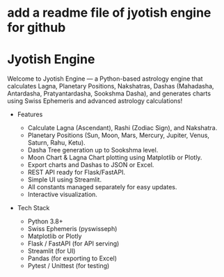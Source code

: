 #  add a readme file of jyotish engine for github

# Jyotish Engine #

Welcome to Jyotish Engine — a Python-based astrology engine that calculates Lagna, Planetary Positions, Nakshatras, Dashas (Mahadasha, Antardasha, Pratyantardasha, Sookshma Dasha), and generates charts using Swiss Ephemeris and advanced astrology calculations!


* Features
    * Calculate Lagna (Ascendant), Rashi (Zodiac Sign), and Nakshatra.
    * Planetary Positions (Sun, Moon, Mars, Mercury, Jupiter, Venus, Saturn, Rahu, Ketu).
    * Dasha Tree generation up to Sookshma level.
    * Moon Chart & Lagna Chart plotting using Matplotlib or Plotly.
    * Export charts and Dashas to JSON or Excel.
    * REST API ready for Flask/FastAPI.
    * Simple UI using Streamlit.
    * All constants managed separately for easy updates.
    * Interactive visualization.


* Tech Stack
    * Python 3.8+
    * Swiss Ephemeris (pyswisseph)
    * Matplotlib or Plotly
    * Flask / FastAPI (for API serving)
    * Streamlit (for UI)
    * Pandas (for exporting to Excel)
    * Pytest / Unittest (for testing)